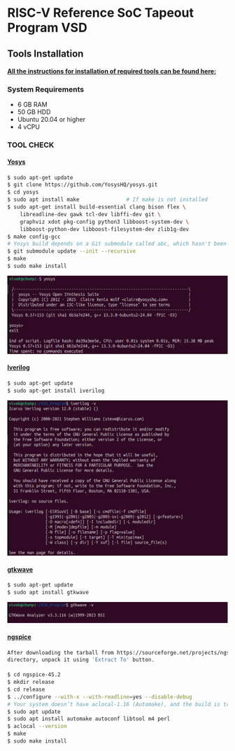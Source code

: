 
# RISC-V Reference SoC Tapeout Program VSD

## Tools Installation

#### <ins>All the instructions for installation of required tools can be found here:</ins>

### **System Requirements**
- 6 GB RAM
- 50 GB HDD
- Ubuntu 20.04 or higher
- 4 vCPU

### **TOOL CHECK**

#### <ins>**Yosys**</ins>
```bash
$ sudo apt-get update
$ git clone https://github.com/YosysHQ/yosys.git
$ cd yosys
$ sudo apt install make               # If make is not installed
$ sudo apt-get install build-essential clang bison flex \
    libreadline-dev gawk tcl-dev libffi-dev git \
    graphviz xdot pkg-config python3 libboost-system-dev \
    libboost-python-dev libboost-filesystem-dev zlib1g-dev
$ make config-gcc
# Yosys build depends on a Git submodule called abc, which hasn't been initialized yet. You need to run the following command before running make
$ git submodule update --init --recursive
$ make 
$ sudo make install
```
![Yosys Installation Done](Images/yosys_installation_done.png)


#### <ins>**Iverilog**</ins>
```bash
$ sudo apt-get update
$ sudo apt-get install iverilog
```
![Iverilog Status](Images/iverilog_installation.png)

#### <ins>**gtkwave**</ins>
```bash
$ sudo apt-get update
$ sudo apt install gtkwave
```
![GTKWave Installation](Images/gtk_wave_installation.png)

#### <ins>**ngspice**</ins>
```bash
After downloading the tarball from https://sourceforge.net/projects/ngspice/files/ to a local
directory, unpack it using 'Extract To' button.

$ cd ngspice-45.2
$ mkdir release
$ cd release              
$ ../configure --with-x --with-readline=yes --disable-debug
# Your system doesn’t have aclocal-1.16 (Automake), and the build is trying to regenerate aclocal.m4. Install automake 1.16 (plus autoconf, m4, perl) to fix it. (Error 1)
$ sudo apt update
$ sudo apt install automake autoconf libtool m4 perl
$ aclocal --version
$ make
$ sudo make install
```
